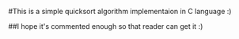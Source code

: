 #This is a simple quicksort algorithm implementaion in C language :)

##I hope it's commented enough so that reader can get it :)
	
